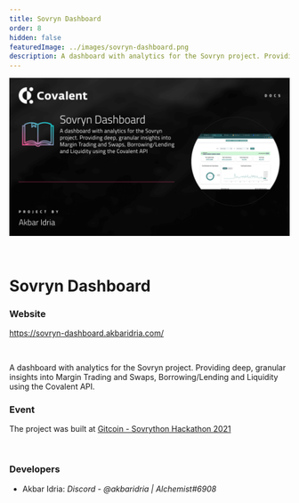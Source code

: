 ```yaml
---
title: Sovryn Dashboard
order: 8
hidden: false
featuredImage: ../images/sovryn-dashboard.png
description: A dashboard with analytics for the Sovryn project. Providing deep, granular insights into Margin Trading and Swaps, Borrowing/Lending and Liquidity using the Covalent API.
---
```


![Sovryn Dashboard Banner](../images/sovryn-dashboard.png)

&nbsp;

# Sovryn Dashboard

### Website

https://sovryn-dashboard.akbaridria.com/


&nbsp;

A dashboard with analytics for the Sovryn project. Providing deep, granular insights into Margin Trading and Swaps, Borrowing/Lending and Liquidity using the Covalent API.


### Event

The project was built at [Gitcoin - Sovrython Hackathon 2021](https://www.covalenthq.com/blog/gitcoin-sovrython-winners/)

&nbsp;

### Developers

- Akbar Idria: _Discord - @akbaridria | Alchemist#6908_